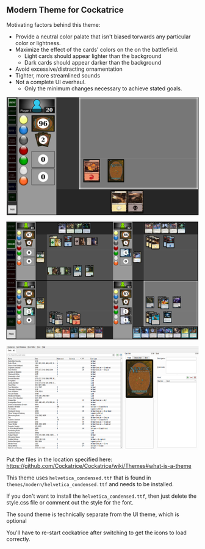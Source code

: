 ## Modern Theme for Cockatrice

Motivating factors behind this theme:
 - Provide a neutral color palate that isn't biased torwards any particular color or lightness. 
 - Maximize the effect of the cards' colors on the on the battlefield.  
   - Light cards should appear lighter than the background
   - Dark cards should appear darker than the background
 - Avoid excessive/distracting ornamentation
 - Tighter, more streamlined sounds
 - Not a complete UI overhaul. 
   - Only the minimum changes necessary to achieve stated goals.
 
![png](screenshots/1player.png)

![png](screenshots/4player.png)

![png](screenshots/deck-editor.png)

Put the files in the location specified here: https://github.com/Cockatrice/Cockatrice/wiki/Themes#what-is-a-theme

This theme uses `helvetica_condensed.ttf` that is found in `themes/modern/helvetica_condensed.ttf` and needs to be installed.

If you don't want to install the `helvetica_condensed.ttf`, then just delete the style.css file or comment out the style for the font.

The sound theme is technically separate from the UI theme, which is optional

You'll have to re-start cockatrice after switching to get the icons to load correctly.
